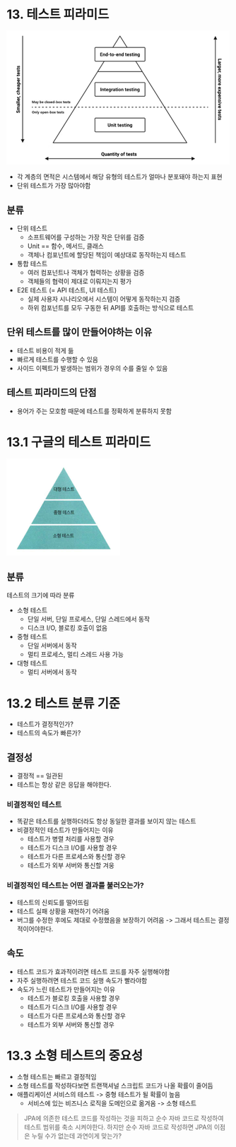 # 13. 테스트 피라미드
![test_pyramid](images/test_pyramid.png)
- 각 계층의 면적은 시스템에서 해당 유형의 테스트가 얼마나 분포돼야 하는지 표현
- 단위 테스트가 가장 많아야함

## 분류
- 단위 테스트
  - 소프트웨어를 구성하는 가장 작은 단위를 검증
  - Unit == 함수, 메서드, 클래스
  - 객체나 컴포넌트에 할당된 책임이 예상대로 동작하는지 테스트
- 통합 테스트
  - 여러 컴포넌트나 객체가 협력하는 상황을 검증
  - 객체들의 협력이 제대로 이뤄지는지 평가
- E2E 테스트 (= API 테스트, UI 테스트)
  - 실제 사용자 시나리오에서 시스템이 어떻게 동작하는지 검증
  - 하위 컴포넌트를 모두 구동한 뒤 API를 호출하는 방식으로 테스트

## 단위 테스트를 많이 만들어야하는 이유
- 테스트 비용이 적게 듦
- 빠르게 테스트를 수행할 수 있음
- 사이드 이펙트가 발생하는 범위가 경우의 수를 줄일 수 있음

## 테스트 피라미드의 단점
- 용어가 주는 모호함 때문에 테스트를 정확하게 분류하지 못함

# 13.1 구글의 테스트 피라미드
![google_test_pyramid](images/google_test_pyramid.png)

## 분류
테스트의 크기에 따라 분류
- 소형 테스트
  - 단일 서버, 단일 프로세스, 단일 스레드에서 동작
  - 디스크 I/O, 블로킹 호출이 없음
- 중형 테스트
  - 단일 서버에서 동작
  - 멀티 프로세스, 멀티 스레드 사용 가능
- 대형 테스트
  - 멀티 서버에서 동작

# 13.2 테스트 분류 기준
- 테스트가 결정적인가?
- 테스트의 속도가 빠른가?

## 결정성
- 결정적 == 일관된
- 테스트는 항상 같은 응답을 해야한다.

### 비결정적인 테스트
- 똑같은 테스트를 실행하더라도 항상 동일한 결과를 보이지 않는 테스트
- 비결정적인 테스트가 만들어지는 이유
  - 테스트가 병렬 처리를 사용할 경우
  - 테스트가 디스크 I/O를 사용할 경우
  - 테스트가 다른 프로세스와 통신할 경우
  - 테스트가 외부 서버와 통신할 겨웅

### 비결정적인 테스트는 어떤 결과를 불러오는가?
- 테스트의 신뢰도를 떨어뜨림
- 테스트 실패 상황을 재현하기 어려움
- 버그를 수정한 후에도 제대로 수정했음을 보장하기 어려움
-> 그래서 테스트는 결정적이어야한다.

## 속도
- 테스트 코드가 효과적이려면 테스트 코드를 자주 실행해야함
- 자주 실행하려면 테스트 코드 실행 속도가 빨라야함
- 속도가 느린 테스트가 만들어지는 이유
  - 테스트가 블로킹 호출을 사용할 경우
  - 테스트가 디스크 I/O를 사용할 경우
  - 테스트가 다른 프로세스와 통신할 경우
  - 테스트가 외부 서버와 통신할 경우

# 13.3 소형 테스트의 중요성
- 소형 테스트는 빠르고 결정적임 
- 소형 테스트를 작성하다보면 트랜잭셔널 스크립트 코드가 나올 확률이 줄어듬
- 애플리케이션 서비스의 테스트 -> 중형 테스트가 될 확률이 높음
  - 서비스에 있는 비즈니스 로직을 도메인으로 옮겨옴 -> 소형 테스트

> JPA에 의존한 테스트 코드를 작성하는 것을 피하고 순수 자바 코드로 작성하여 테스트 범위를 축소 시켜야한다. 하지만 순수 자바 코드로 작성하면 JPA의 이점은 누릴 수가 없는데 과연이게 맞는가? 


